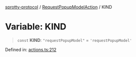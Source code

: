 
[sprotty-protocol](../globals) / [RequestPopupModelAction](../Namespace.RequestPopupModelAction) / KIND

# Variable: KIND

> `const` **KIND**: `"requestPopupModel"` = `'requestPopupModel'`

Defined in: [actions.ts:212](https://github.com/eclipse-sprotty/sprotty/blob/f9b2433481cc27a1ac0c92d525a92039ae7f6c76/packages/sprotty-protocol/src/actions.ts#L212)
